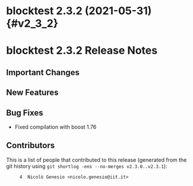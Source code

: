 blocktest 2.3.2 (2021-05-31)                                           {#v2_3_2}
============================


blocktest 2.3.2 Release Notes
=============================


Important Changes
-----------------


New Features
------------

Bug Fixes
---------
- Fixed compilation with boost 1.76


Contributors
------------

This is a list of people that contributed to this release (generated from the
git history using `git shortlog -ens --no-merges v2.3.0..v2.3.1`):

```
     4  Nicolò Genesio <nicolo.genesio@iit.it>
```
